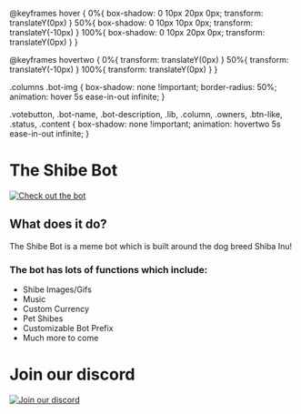 [//]: <style>
@keyframes hover {
    0%{
		box-shadow: 0 10px 20px 0px;
		transform: translateY(0px)
  	}
    50%{
		box-shadow: 0 10px 10px 0px;
		transform: translateY(-10px)
    }
    100%{
		box-shadow: 0 10px 20px 0px;
		transform: translateY(0px)
    }
}

@keyframes hovertwo {
    0%{
		transform: translateY(0px)
  	}
    50%{
		transform: translateY(-10px)
    }
    100%{
		transform: translateY(0px)
    }
}

.columns .bot-img {
    box-shadow: none !important;
    border-radius: 50%;
    animation: hover 5s ease-in-out infinite;
}

.votebutton, .bot-name, .bot-description, .lib, .column, .owners, .btn-like, .status, .content {
    box-shadow: none !important;
    animation: hovertwo 5s ease-in-out infinite;
}
</style>
# The Shibe Bot
[![Check out the bot](https://discordbots.org/api/widget/454379401279176706.svg)](https://discordbots.org/bot/454379401279176706)

## What does it do?

The Shibe Bot is a meme bot which is built around the dog breed Shiba Inu! 

### The bot has lots of functions which include:
* Shibe Images/Gifs
* Music
* Custom Currency
* Pet Shibes
* Customizable Bot Prefix
* Much more to come


# Join our discord
[![Join our discord](https://discordapp.com/api/guilds/485841182841110528/embed.png?style=banner2)](https://discord.gg/aSkxj6t)
